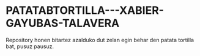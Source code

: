 # PATATABTORTILLA---XABIER-GAYUBAS-TALAVERA
Repository honen bitartez azalduko dut zelan egin behar den patata tortilla bat, pusuz pausuz.

